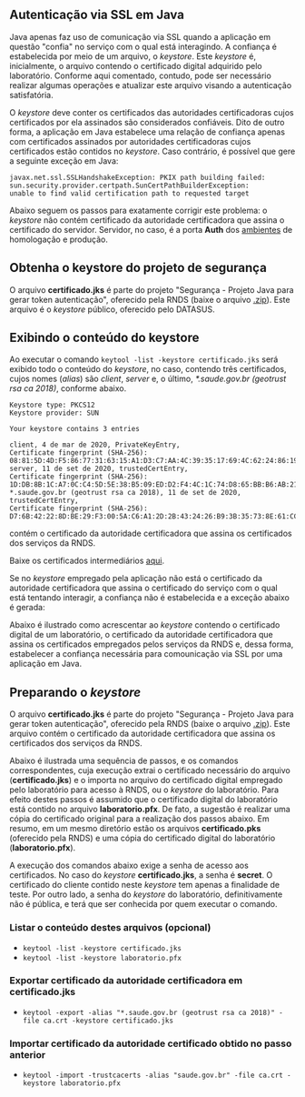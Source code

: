 ## Autenticação via SSL em Java

Java apenas faz uso de comunicação via SSL quando a aplicação em questão "confia" no serviço com o qual está interagindo. 
A confiança é estabelecida por meio de um arquivo, o _keystore_. Este _keystore_ é, inicialmente, o arquivo 
contendo o certificado digital adquirido pelo laboratório. Conforme aqui comentado, contudo, pode 
ser necessário realizar algumas operações e atualizar este arquivo visando a autenticação satisfatória. 

O _keystore_ deve conter os certificados das autoridades certificadoras cujos certificados por ela assinados são considerados confiáveis. Dito de outro forma,
a aplicação em Java estabelece uma relação de confiança apenas com certificados assinados por autoridades certificadoras
cujos certificados estão contidos no _keystore_. Caso contrário, é possível que gere a seguinte exceção em Java:

```
javax.net.ssl.SSLHandshakeException: PKIX path building failed: 
sun.security.provider.certpath.SunCertPathBuilderException: 
unable to find valid certification path to requested target
```
Abaixo seguem os passos para exatamente corrigir este problema: o _keystore_ não contém certificado da autoridade certificadora que 
assina o certificado do servidor. Servidor, no caso, é a porta **Auth** dos [ambientes](./ambientes) de homologação e produção. 

## Obtenha o keystore do projeto de segurança

O arquivo **certificado.jks** é parte do projeto "Segurança - Projeto Java para gerar token autenticação", oferecido pela RNDS (baixe o arquivo [.zip](http://mobileapps.saude.gov.br/portal-servicos/files/f3bd659c8c8ae3ee966e575fde27eb58/53c86213276e091be7128abc031f5d38_8ymqlifr9.zip)). 
Este arquivo é o _keystore_ público, oferecido pelo DATASUS. 

## Exibindo o conteúdo do keystore
Ao executar o comando `keytool -list -keystore certificado.jks` será exibido todo o conteúdo do _keystore_, no caso, contendo
três certificados, cujos nomes (_alias_) são _client_, _server_ e, o último, _*.saude.gov.br (geotrust rsa ca 2018)_, conforme abaixo.

```shell
Keystore type: PKCS12
Keystore provider: SUN

Your keystore contains 3 entries

client, 4 de mar de 2020, PrivateKeyEntry, 
Certificate fingerprint (SHA-256): 08:81:5D:4D:F5:86:77:31:63:15:A1:D3:C7:AA:4C:39:35:17:69:4C:62:24:86:19:33:88:0F:42:8D:04:D7:BA
server, 11 de set de 2020, trustedCertEntry, 
Certificate fingerprint (SHA-256): 1D:DB:8B:1C:A7:0C:C4:5D:5E:38:B5:09:ED:D2:F4:4C:1C:74:D8:65:BB:B6:AB:21:2D:AF:F1:58:08:74:99:CD
*.saude.gov.br (geotrust rsa ca 2018), 11 de set de 2020, trustedCertEntry, 
Certificate fingerprint (SHA-256): D7:6B:42:22:8D:BE:29:F3:00:5A:C6:A1:2D:2B:43:24:26:B9:3B:35:73:8E:61:CC:FD:31:8A:F7:1C:1E:F0:5C
```

contém o certificado da autoridade certificadora que assina os certificados dos serviços da RNDS.

Baixe os certificados intermediários [aqui](https://letsencrypt.org/certificates/#intermediate-certificates).

Se no _keystore_ empregado pela aplicação não está o certificado da autoridade certificadora que assina o certificado do
serviço com o qual está tentando interagir, a confiança não é estabelecida e a exceção abaixo é gerada:


Abaixo é ilustrado como acrescentar ao _keystore_ contendo o certificado digital de um laboratório, o certificado da autoridade
certificadora que assina os certificados empregados pelos serviços da RNDS e, dessa forma, estabelecer a confiança necessária
para comounicação via SSL por uma aplicação em Java.

## Preparando o _keystore_

O arquivo **certificado.jks** é parte do projeto "Segurança - Projeto Java para gerar token autenticação", oferecido pela RNDS (baixe o arquivo [.zip](http://mobileapps.saude.gov.br/portal-servicos/files/f3bd659c8c8ae3ee966e575fde27eb58/53c86213276e091be7128abc031f5d38_8ymqlifr9.zip)). Este arquivo
contém o certificado da autoridade certificadora que assina os certificados dos serviços da RNDS.

Abaixo é ilustrada uma sequência de passos, e os comandos correspondentes, cuja execução extrai o certificado necessário do arquivo (**certificado.jks**) e o importa no arquivo do certificado digital empregado pelo laboratório para acesso à RNDS, ou o _keystore_ do laboratório. 
Para efeito destes passos é assumido que o certificado digital do laboratório está
contido no arquivo **laboratorio.pfx**. De fato, a sugestão é realizar uma cópia do certificado original para a realização dos passos abaixo. Em resumo, em um mesmo diretório estão os arquivos **certificado.pks** (oferecido pela RNDS) e uma cópia do certificado digital do laboratório (**laboratorio.pfx**).

A execução dos comandos abaixo exige a senha de acesso aos certificados. No caso do _keystore_ **certificado.jks**, a senha é **secret**. 
O certificado do cliente contido neste _keystore_ tem apenas a finalidade de teste. Por outro lado, a senha do _keystore_ do 
laboratório, definitivamente não é pública, e terá que ser conhecida por quem executar o comando. 

### Listar o conteúdo destes arquivos (opcional)

- `keytool -list -keystore certificado.jks`
- `keytool -list -keystore laboratorio.pfx`

### Exportar certificado da autoridade certificadora em certificado.jks

- `keytool -export -alias "*.saude.gov.br (geotrust rsa ca 2018)" -file ca.crt -keystore certificado.jks`

### Importar certificado da autoridade certificado obtido no passo anterior

- `keytool -import -trustcacerts -alias "saude.gov.br" -file ca.crt -keystore laboratorio.pfx`
